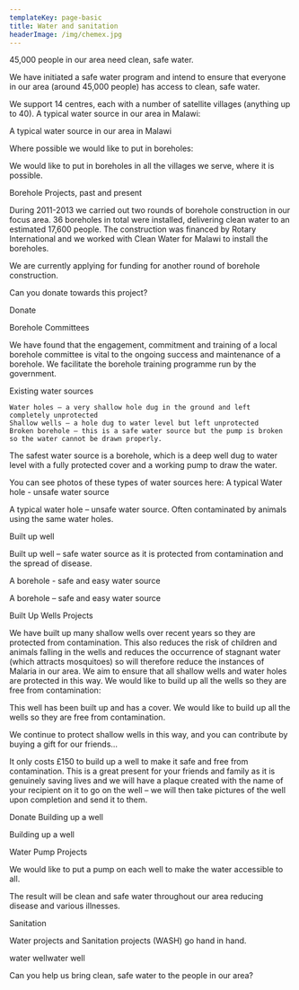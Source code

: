 ```yaml
---
templateKey: page-basic
title: Water and sanitation
headerImage: /img/chemex.jpg
---
```

45,000 people in our area need clean, safe water.

We have initiated a safe water program and intend to ensure that everyone in our area (around 45,000 people) has access to clean, safe water.

We support 14 centres, each with a number of satellite villages (anything up to 40).
A typical water source in our area in Malawi:

A typical water source in our area in Malawi

 
Where possible we would like to put in boreholes:

We would like to put in boreholes in all the villages we serve, where it is possible.

Borehole Projects, past and present

During 2011-2013 we carried out two rounds of borehole construction in our focus area.  36 boreholes in total were installed, delivering clean water to an estimated 17,600 people.  The construction was financed by Rotary International and we worked with Clean Water for Malawi to install the boreholes.

We are currently applying for funding for another round of borehole construction.

Can you donate towards this project?

Donate

Borehole Committees

We have found that the engagement, commitment and training of a local borehole committee is vital to the ongoing success and maintenance of a borehole.  We facilitate the borehole training programme run by the government.

 

Existing water sources

    Water holes – a very shallow hole dug in the ground and left completely unprotected
    Shallow wells – a hole dug to water level but left unprotected
    Broken borehole – this is a safe water source but the pump is broken so the water cannot be drawn properly.

The safest water source is a borehole, which is a deep well dug to water level with a fully protected cover and a working pump to draw the water.

You can see photos of these types of water sources here:
A typical Water hole - unsafe water source

A typical water hole – unsafe water source.  Often contaminated by animals using the same water holes.

 
Built up well

Built up well – safe water source as it is protected from contamination and the spread of disease.

 
A borehole - safe and easy water source

A borehole – safe and easy water source

Built Up Wells Projects

We have built up many shallow wells over recent years so they are protected from contamination. This also reduces the risk of children and animals falling in the wells and reduces the occurrence of stagnant water (which attracts mosquitoes) so will therefore reduce the instances of Malaria in our area. We aim to ensure that all shallow wells and water holes are protected in this way.
We would like to build up all the wells so they are free from contamination:

This well has been built up and has a cover.  We would like to build up all the wells so they are free from contamination.

We continue to protect shallow wells in this way, and you can contribute by buying a gift for our friends…

It only costs £150 to build up a well to make it safe and free from contamination. This is a great present for your friends and family as it is genuinely saving lives and we will have a plaque created with the name of your recipient on it to go on the well – we will then take pictures of the well upon completion and send it to them.

Donate
Building up a well

Building up a well

Water Pump Projects

We would like to put a pump on each well to make the water accessible to all.

The result will be clean and safe water throughout our area reducing disease and various illnesses.

 

Sanitation

Water projects and Sanitation projects (WASH) go hand in hand. 

 
water wellwater well

 

Can you help us bring clean, safe water to the people in our area?